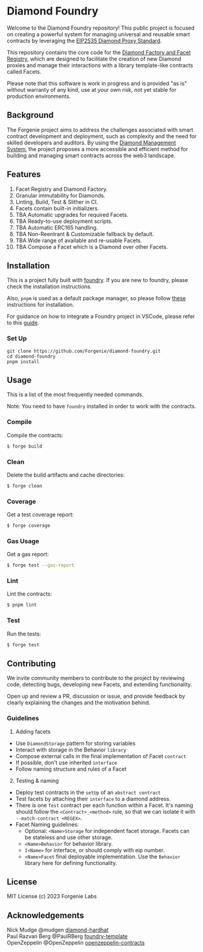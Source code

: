 # Diamond Foundry

Welcome to the Diamond Foundry repository! This public project is focused on creating a powerful system for managing
universal and reusable smart contracts by leveraging the
[EIP2535 Diamond Proxy Standard](https://eips.ethereum.org/EIPS/eip-2535).

This repository contains the core code for the
[Diamond Factory and Facet Registry](https://medium.com/@alexeluca.spataru/achieving-universal-and-reusable-smart-contracts-via-erc2535-diamond-proxy-standard-ba4c9f5ac5bc),
which are designed to facilitate the creation of new Diamond proxies and manage their interactions with a library
template-like contracts called Facets.

Please note that this software is work in progress and is provided "as is" without warranty of any kind, use at your own
risk, not yet stable for production environments.

## Background

The Forgenie project aims to address the challenges associated with smart contract development and deployment, such as
complexity and the need for skilled developers and auditors. By using the
[Diamond Management System](https://medium.com/@alexeluca.spataru/transforming-web3-through-a-diamond-management-system-d2efa560ea7f),
the project proposes a more accessible and efficient method for building and managing smart contracts across the web3
landscape.

## Features

1. Facet Registry and Diamond Factory.
1. Granular immutability for Diamonds.
1. Linting, Build, Test & Slither in CI.
1. Facets contain built-in initializers.
1. TBA Automatic upgrades for required Facets.
1. TBA Ready-to-use deployment scripts.
1. TBA Automatic ERC165 handling.
1. TBA Non-Reentrant & Customizable fallback by default.
1. TBA Wide range of available and re-usable Facets.
1. TBA Compose a Facet which is a Diamond over other Facets.

## Installation

This is a project fully built with [foundry](https://github.com/foundry-rs/foundry). If you are new to foundry, please
check the installation instructions.

Also, `pnpm` is used as a default package manager, so please follow [these](https://pnpm.io/installation) instructions
for installation.

For guidance on how to integrate a Foundry project in VSCode, please refer to this
[guide](https://book.getfoundry.sh/config/vscode).

### Set Up

```
git clone https://github.com/Forgenie/diamond-foundry.git
cd diamond-foundry
pnpm install
```

## Usage

This is a list of the most frequently needed commands.

Note: You need to have `foundry` installed in order to work with the contracts.

### Compile

Compile the contracts:

```sh
$ forge build
```

### Clean

Delete the build artifacts and cache directories:

```sh
$ forge clean
```

### Coverage

Get a test coverage report:

```sh
$ forge coverage
```

### Gas Usage

Get a gas report:

```sh
$ forge test --gas-report
```

### Lint

Lint the contracts:

```sh
$ pnpm lint
```

### Test

Run the tests:

```sh
$ forge test
```

## Contributing

We invite community members to contribute to the project by reviewing code, detecting bugs, developing new Facets, and
extending functionality.

Open up and review a PR, discussion or issue, and provide feedback by clearly explaining the changes and the motivation
behind.

### Guidelines

1. Adding facets

- Use `DiamondStorage` pattern for storing variables
- Interact with storage in the Behavior `library`
- Compose external calls in the final implementation of Facet `contract`
- If possible, don't use inherited `interface`
- Follow naming structure and rules of a Facet

2. Testing & naming

- Deploy test contracts in the `setUp` of an `abstract contract`
- Test facets by attaching their `interface` to a diamond address.
- There is one `Test` contract per each function within a Facet. It's naming should follow the `<Contract>_<method>`
  rule, so that we can isolate it with `--match-contract <REGEX>`.
- Facet Naming guidelines:
  - Optional: `<Name>Storage` for independent facet storage. Facets can be stateless and use other storage.
  - `<Name>Behavior` for behavior library.
  - `I<Name>` for interface, or should comply with eip number.
  - `<Name>Facet` final deployable implementation. Use the `Behavior` library here for defining functionality.

## License

MIT License (c) 2023 Forgenie Labs

## Acknowledgements

Nick Mudge @mudgen [diamond-hardhat](https://github.com/mudgen/diamond)<br /> Paul Razvan Berg @PaulRBerg
[foundry-template](https://github.com/PaulRBerg/foundry-template) <br /> OpenZeppelin @OpenZeppelin
[openzeppelin-contracts](https://github.com/OpenZeppelin/openzeppelin-contracts)
